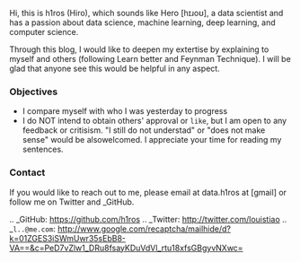 <!--
.. title: About
.. slug: about
.. tags: about
.. date: 2019-02-03 22:39:39 UTC-08:00
.. category: about
.. link: 
.. description: 
.. type: text
-->

Hi, this is h1ros (Hiro), which sounds like Hero [hɪɹoʊ], a data scientist and has a passion about data science, machine learning, deep learning, and computer science. 

Through this blog, I would like to deepen my extertise by explaining to myself and others (following Learn better and Feynman Technique). I will be glad that anyone see this would be helpful in any aspect. 


### Objectives
* I compare myself with who I was yesterday to progress
* I do NOT intend to obtain others' approval or `like`, but I am open to any feedback or critisism. "I still do not understad" or "does not make sense" would be alsowelcomed. I appreciate your time for reading my sentences.


### Contact
If you would like to reach out to me, please email at data.h1ros at [gmail] or follow me on Twitter and _GitHub.



.. _GitHub: https://github.com/h1ros
.. _Twitter: http://twitter.com/louistiao
.. _`l..@me.com`: 
   http://www.google.com/recaptcha/mailhide/d?k=01ZGES3iSWmUwr35sEbB8-VA==&c=PeD7vZlw1_DRu8fsayKDuVdVl_rtu18xfsGBgyvNXwc= 


